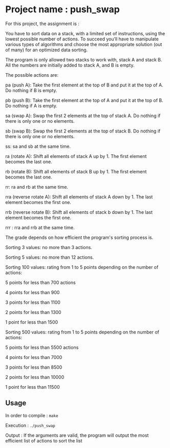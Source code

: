 # Project name : push_swap

For this project, the assignment is : 

You have to sort data on a stack, with a limited set of instructions, using the lowest possible number of actions. To succeed you’ll have to manipulate various types of algorithms and choose the most appropriate solution (out of many) for an optimized data sorting.

The program is only allowed two stacks to work with, stack A and stack B. All the numbers are initially added to stack A, and B is empty.

The possible actions are:

pa (push A): Take the first element at the top of B and put it at the top of A. Do nothing if B is empty.<br>

pb (push B): Take the first element at the top of A and put it at the top of B. Do nothing if A is empty.<br>

sa (swap A): Swap the first 2 elements at the top of stack A. Do nothing if there is only one or no elements.<br>

sb (swap B): Swap the first 2 elements at the top of stack B. Do nothing if there is only one or no elements.<br>

ss: sa and sb at the same time.<br>

ra (rotate A): Shift all elements of stack A up by 1. The first element becomes the last one.<br>

rb (rotate B): Shift all elements of stack B up by 1. The first element becomes the last one.<br>

rr: ra and rb at the same time.<br>

rra (reverse rotate A): Shift all elements of stack A down by 1. The last element becomes the first one.<br>

rrb (reverse rotate B): Shift all elements of stack b down by 1. The last element becomes the first one.<br>

rrr : rra and rrb at the same time.<br>

The grade depends on how efficient the program's sorting process is.<br>

Sorting 3 values: no more than 3 actions.<br>

Sorting 5 values: no more than 12 actions.<br>

Sorting 100 values: rating from 1 to 5 points depending on the number of actions:<br>

5 points for less than 700 actions<br>

4 points for less than 900<br>

3 points for less than 1100<br>

2 points for less than 1300<br>

1 point for less than 1500<br>

Sorting 500 values: rating from 1 to 5 points depending on the number of actions:<br>

5 points for less than 5500 actions<br>

4 points for less than 7000<br>

3 points for less than 8500<br>

2 points for less than 10000<br>

1 point for less than 11500<br>

## Usage

In order to compile :
<code>make</code>

Execution :
<code>./push_swap <list of numbers without any duplicates></code>

Output :
If the arguments are valid, the program will output the most efficient list of actions to sort the list
